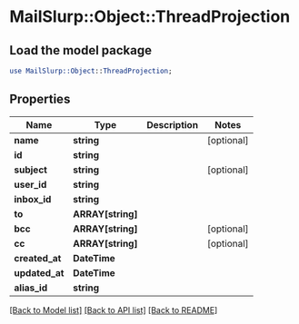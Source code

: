 # MailSlurp::Object::ThreadProjection

## Load the model package
```perl
use MailSlurp::Object::ThreadProjection;
```

## Properties
Name | Type | Description | Notes
------------ | ------------- | ------------- | -------------
**name** | **string** |  | [optional] 
**id** | **string** |  | 
**subject** | **string** |  | [optional] 
**user_id** | **string** |  | 
**inbox_id** | **string** |  | 
**to** | **ARRAY[string]** |  | 
**bcc** | **ARRAY[string]** |  | [optional] 
**cc** | **ARRAY[string]** |  | [optional] 
**created_at** | **DateTime** |  | 
**updated_at** | **DateTime** |  | 
**alias_id** | **string** |  | 

[[Back to Model list]](../README#documentation-for-models) [[Back to API list]](../README#documentation-for-api-endpoints) [[Back to README]](../README)


